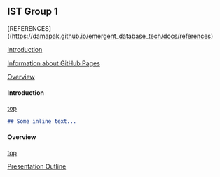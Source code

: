## IST Group 1

[REFERENCES]((https://damapak.github.io/emergent_database_tech/docs/references)

[Introduction](#introduction)

[Information about GitHub Pages](https://damapak.github.io/emergent_database_tech/github_pages_about)

[Overview](#overview)

#### Introduction

[top](#ist-group-1)

```markdown
## Some inline text...
```

#### Overview

[top](#ist-group-1)

[Presentation Outline](https://damapak.github.io/emergent_database_tech/presentation_outline)
